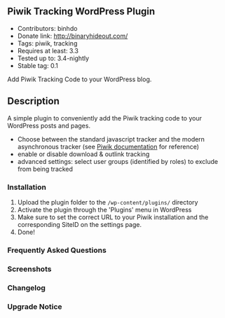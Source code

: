 ## Piwik Tracking WordPress Plugin
- Contributors: binhdo
- Donate link: http://binaryhideout.com/
- Tags: piwik, tracking
- Requires at least: 3.3
- Tested up to: 3.4-nightly
- Stable tag: 0.1

Add Piwik Tracking Code to your WordPress blog.

## Description

A simple plugin to conveniently add the Piwik tracking code to your WordPress posts and pages.

- Choose between the standard javascript tracker and the modern asynchronous tracker (see [Piwik documentation](http://piwik.org/docs/javascript-tracking/ "Piwik documtation") for reference)
- enable or disable download & outlink tracking
- advanced settings: select user groups (identified by roles) to exclude from being tracked 

### Installation

1. Upload the plugin folder to the `/wp-content/plugins/` directory
2. Activate the plugin through the 'Plugins' menu in WordPress
3. Make sure to set the correct URL to your Piwik installation and the corresponding SiteID on the settings page.
4. Done! 

### Frequently Asked Questions

### Screenshots

### Changelog

### Upgrade Notice